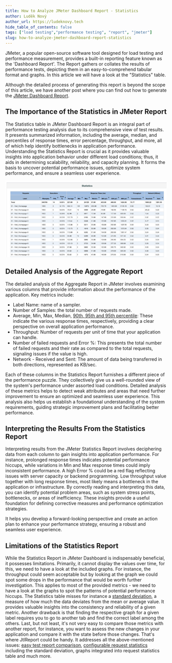 ```yaml
---
title: How to Analyze JMeter Dashboard Report - Statistics
author: Luděk Nový
author_url: https://ludeknovy.tech
hide_table_of_contents: false
tags: ["load testing","performance testing", "report", "jmeter"]
slug: how-to-analyze-jmeter-dashboard-report-statistics
---
```


JMeter, a popular open-source software tool designed for load testing and performance measurement,
provides a built-in reporting feature known as the 'Dashboard Report'. The Report gathers or collates the
results of performance tests, depicting them in an easy-to-comprehend tabular format and graphs. In this article
we will have a look at the "Statistics" table.

Although the detailed process of generating this report is beyond the scope of this article, we have another post where
you can find out how to generate the [JMeter Dashboard Report](/blog/how-to-generate-jmeter-dashboard-report).

## The Importance of the Statistics in JMeter Report
The Statistics table in JMeter Dashboard Report is an integral part of performance testing analysis due to its comprehensive view of test results. 
It presents summarized information, including the average, median, and percentiles of response times, error percentage,
throughput, and more, all of which help identify bottlenecks in application performance. 
Understanding the Statistics Report is crucial as it provides valuable insights into application behavior under different load conditions; 
thus, it aids in determining scalability, reliability, and capacity planning. It forms the basis to uncover potential performance issues,
optimize system performance, and ensure a seamless user experience.

![JMeter Statistics in Dashboard Report](./assets/jmeter_report_statistics.png)

## Detailed Analysis of the Aggregate Report
The detailed analysis of the Aggregate Report in JMeter involves examining various columns that provide information about the performance of the application. 
Key metrics include:

* Label Name: name of a sampler.
* Number of Samples: the total number of requests made.
* Average, Min, Max, Median, [90th, 95th and 95th percentile](/blog/2023/07/07/performance-testing-metric-percentiles): These indicate the various response times, respectively, providing a clear perspective on overall application performance.
* Throughput: Number of requests per unit of time that your application can handle. 
* Number of failed requests and Error %: This presents the total number of failed requests and their rate as compared to the total requests, signaling issues if the value is high.
* Network - Received and Sent: The amount of data being transferred in both directions, represented as KB/sec.

Each of these columns in the Statistics Report furnishes a different piece of the performance puzzle. 
They collectively give us a well-rounded view of the system's performance under assorted load conditions. 
Detailed analysis of these metrics helps to detect weak attributes and areas that need further improvement to ensure an optimized and seamless user experience. 
This analysis also helps us establish a foundational understanding of the system requirements,
guiding strategic improvement plans and facilitating better performance.

## Interpreting the Results From the Statistics Report
Interpreting results from the JMeter Statistics Report involves deciphering data from each column to gain insights into application performance. 
For instance, prolonged response times indicates potential performance hiccups, while variations in Min and Max response times could imply inconsistent performance.
A high Error % could be a red flag reflecting issues with server capacity or backend programming. Low throughput value together with long response times, most likely
means a bottleneck in the application or infrastructure.
By correctly reading and interpreting this data, you can identify potential problem areas, such as system stress points, bottlenecks, or areas of inefficiency.
These insights provide a useful foundation for defining corrective measures and performance optimization strategies.

It helps you develop a forward-looking perspective and create an action plan to enhance your performance strategy, ensuring a robust and seamless user experience.

## Limitations of the Statistics Report
While the Statistics Report in JMeter Dashboard is indispensably beneficial, it possesses limitations.
Primarily, it cannot display the values over time, for this, we need to have a look at the included graphs. For instance, the throughput could seem
acceptable but by looking at the graph we could spot some drops in the performance that would be worth further investigation. This applies to most of the
provided metrics - we need to have a look at the graphs to spot the patterns of potential performance hiccups.
The Statistics table misses for instance a [standard deviation](/blog/2023/07/14/performance-testing-metric-standard-deviation), a measure of how much the data deviates from the mean or average value. It provides valuable insights into the consistency and reliability of a given metric.
Another drawback is that finding the respective graph for a given label requires you to go to another tab and find the correct label among the others.
Last, but not least, it's not very easy to compare those metrics with another report, for instance, you want to assess the new changes in your application
and compare it with the state before those changes. That's where JtlReport could be handy. It addresses all the above-mentioned issues: [easy test report comparison](/docs/introduction/features#test-run-comparison),
[configurable request statistics](/docs/introduction/features#request-statistics-customization) including the standard deviation, graphs integrated into request statistics table and much more.
